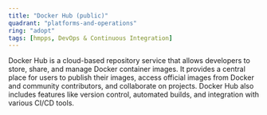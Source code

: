 ```yaml
---
title: "Docker Hub (public)"
quadrant: "platforms-and-operations"
ring: "adopt"
tags: [hmpps, DevOps & Continuous Integration]
---
```


Docker Hub is a cloud-based repository service that allows developers to store, share, and manage Docker container images. It provides a central place for users to publish their images, access official images from Docker and community contributors, and collaborate on projects. Docker Hub also includes features like version control, automated builds, and integration with various CI/CD tools.
